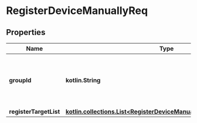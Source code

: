 
# RegisterDeviceManuallyReq

## Properties
Name | Type | Description | Notes
------------ | ------------- | ------------- | -------------
**groupId** | **kotlin.String** | 登録先のgroupId&lt;br&gt; ●チェック内容   - null、空文字はエラー | 
**registerTargetList** | [**kotlin.collections.List&lt;RegisterDeviceManuallyReqRegisterTargetList&gt;**](RegisterDeviceManuallyReqRegisterTargetList.md) |  | 




